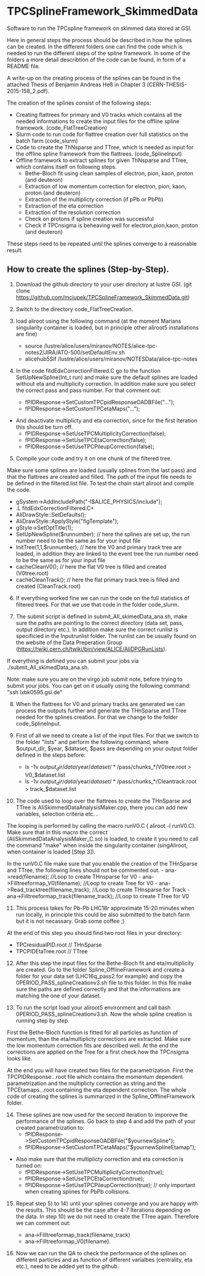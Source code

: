 # TPCSplineFramework_SkimmedData
Software to run the TPCspline framework on skimmed data stored at GSI.

Here in general steps the process should be described in how the splines can be created. In the different folders one can find the code which is needed to run the different steps of the spline framework. In some of the folders a more detail describtion of the code can be found, in form of a README file.

A write-up on the creating process of the splines can be found in the attached Thesis of Benjamin Andreas Heß in Chapter 3 (CERN-THESIS-2015-158_2.pdf).

The creation of the splines consist of the following steps:
- Creating flattrees for primary and V0 tracks which contains all the needed informations to create the input files for the offline spline framework. (code_FlatTreeCreation)
- Slurm code to run code for flattree creation over full statistics on the batch farm (code_slurm)
- Code to create the ThNsparse and TTree, which is needed as input for the offline spline framework from the flattrees. (code_SplineInput)
- Offline framework to extract splines for given ThNsparse and TTree, which contains itself on following steps.
    - Bethe-Bloch fit using clean samples of electron, pion, kaon, proton (and deuteron)
    - Extraction of low momentum correction for electron, pion, kaon, proton (and deuteron)
    - Extraction of the multiplicty correction (if pPb or PbPb)
    - Extraction of the eta correction
    - Extraction of the resolution correction
    - Check on protons if spline creation was successful
    - Check if TPCnsigma is beheaving well for electron,pion,kaon, proton (and deuteron)
    
These steps need to be repeated until the splines converge to a reasonable result.


## How to create the splines (Step-by-Step).

1) Download the github directory to your user directory at lustre GSI. (git clone https://github.com/mciupek/TPCSplineFramework_SkimmedData.git)
2) Switch to the directory code_FlatTreeCreation.
3) load aliroot using the following command (at the moment Marians singularity container is loaded, but in principle other aliroot5 installations are fine)
   - source  /lustre/alice/users/miranov/NOTES/alice-tpc-notes2/JIRA/ATO-500/setDefaultEnv.sh
   - alicehub5Sif /lustre/alice/users/miranov/NOTESData/alice-tpc-notes
   
4) In the code fitdEdxCorrectionFiltered.C go to the function SetUpNewSpline(Int_t run) and make sure the default splines are loaded without eta and multiplicity correction. In addition make sure you select the correct pass and pass number. For that comment out: 
   - fPIDResponse->SetCustomTPCpidResponseOADBFile("...");
   - fPIDResponse->SetCustomTPCetaMaps("...");
- And deactivate multiplicty and eta correction, since for the first Iteration this should be turn off.
   - fPIDResponse->SetUseTPCMultiplicityCorrection(false);
   - fPIDResponse->SetUseTPCEtaCorrection(false);
   - fPIDResponse->SetUseTPCPileupCorrection(false);
 
5) Compile your code and try it on one chunk of the filtered tree. 

Make sure some splines are loaded (usually splines from the last pass) and that the flattrees are created and filled. The path of the input file needs to be defined in the filtered.list file. To test the chain start aliroot and compile the code.
   - gSystem->AddIncludePath("-I$ALICE_PHYSICS/include");
   - .L fitdEdxCorrectionFiltered.C+
   - AliDrawStyle::SetDefaults();
   - AliDrawStyle::ApplyStyle("figTemplate");
   - gStyle->SetOptTitle(1);
   - SetUpNewSpline($runnumber);                    // here the splines are set up, the run number need to be the same as for your input file
   - InitTree(1,1,$runnumber);                      // here the V0 and primary track tree are loaded, in addition they are linked to the event tree the run number need to be the same as for your input file
   - cacheCleanV0();                            // here the flat V0 tree is filled and created (V0tree.root)
   - cacheCleanTrack();                         // here the flat primary track tree is filled and created (CleanTrack.root)
   
6) If everything worked fine we can run the code on the full statistics of filtered trees. For that we use that code in the folder code_slurm.

7) The submit script is defined in submit_All_skimedData_ana.sh, make sure the paths are pointing to the correct directory (data set, pass, output directory etc.). In addition make sure the correct runlist is specificied in the Inputrunlist folder. The runlist can be usually found on the website of the Data Preperation Group (https://twiki.cern.ch/twiki/bin/view/ALICE/AliDPGRunLists).

If everything is defined you can submit your jobs via ./submit_All_skimedData_ana.sh.

Note: make sure you are on the virgo job submit note, before trying to submit your jobs. You can get on it usually using the following command: "ssh lxbk0595.gsi.de"

8) When the flattrees for V0 and primary tracks are generated we can process the outputs further and generate the THnSparse and TTree needed for the splines creation. For that we change to the folder code_SplineInput.

9) First of all we need to create a list of the input files. For that we switch to the folder "lists" and perform the following command, where $output_dir, $year, $dataset, $pass are depending on your output folder defined in the steps before:
   - ls -1v $output_dir/data/$year/$dataset/*/$pass/chunks_*/V0tree.root > V0_$dataset.list
   - ls -1v $output_dir/data/$year/$dataset/*/$pass/chunks_*/Cleantrack.root > track_$dataset.list


10) The code used to loop over the flattrees to create the THnSparse and TTree is AliSkimmedDataAnalysisMaker.cpp, there you can add new variables, selection criteria etc. . 

The looping is performed by calling the macro runV0.C ( aliroot -l runV0.C). Make sure that in this macro the correct (AliSkimmedDataAnalysisMaker_C.so) is loaded, to create it you need to call the command "make" when inside the singularity container (singAliroot, when container is loaded [Step 3]).

In the runV0.C file make sure that you enable the creation of the THnSparse and TTree, the following lines should not be commented out.
    - ana->read(filename);           //Loop to create THnsparse for V0
    - ana->Filltreeformap_V0(filename);         //Loop to create Tree for V0
    - ana->Read_tracktree(filename_track);               //Loop to create THnsparse for Track
    - ana->Filltreeformap_track(filename_track);            //Loop to create TTree for V0
         
 11) This process takes for Pb-Pb LHC18r approximate 15-20 minutes when run locally, in principle this could be also submitted to the batch farm but it is not necassary. Grab some coffee ;)
 
 At the end of this step you should find two root files in your directory:
 - TPCresidualPID.root                  // THnSparse
 - TPCPIDEtaTree.root                   // TTree
 
 12) After this step the input files for the Bethe-Bloch fit and eta/multiplicity are created. Go to the folder Spline_OfflineFramework and create a folder for your data set (LHC16q_pass2 for example) and copy the 0PERIOD_PASS_splineCreationv3.sh file to this folder. In this file make sure the paths are defined correctly and that the informations are matching the one of your dataset.
 
 13) To run the script load your aliroot5 environment and call bash 0PERIOD_PASS_splineCreationv3.sh. Now the whole spline creation is running step by step. 
 
 First the Bethe-Bloch function is fitted for all particles as function of momentum, than the eta/multiplicty corrections are extracted. Make sure the low momentum correction fits are described well. At the end the corrections are applied on the Tree for a first check how the TPCnsigma looks like. 

 At the end you will have created two files for the parametrization. First the TPCPIDResponse...root file which contains the momentum dependent parametrization and the multiplicty correction as string and the TPCEtamaps...root containing the eta dependent correction. The whole code of creating the splines is summarized in the Spline_OfflineFramework folder.
 
 14) These splines are now used for the second iteration to imporove the performance of the splines. Go back to step 4 and add the path of your created parametrization to:
     - fPIDResponse->SetCustomTPCpidResponseOADBFile("$yournewSpline");
     - fPIDResponse->SetCustomTPCetaMaps("$yournewSplineEtamap");
- Also make sure that the multiplicty correction and eta correction is turned on:
     - fPIDResponse->SetUseTPCMultiplicityCorrection(true);
     - fPIDResponse->SetUseTPCEtaCorrection(true);
     - fPIDResponse->SetUseTPCPileupCorrection(true);           // only important when creating splines for PbPb collisions.
  
 15) Repeat step 5) to 14) until your splines converge and you are happy with the results. This should be the case after 4-7 Iterations depending on the data. In step 10) we do not need to create the TTree again. Therefore we can comment out:
     - ana->Filltreeformap_track(filename_track)
     - ana->Filltreeformap_V0(filename).
 
 16) Now we can run the QA to check the performance of the splines on different particles and as function of different varialbes (centrality, eta etc.), need to be added yet to the github.
 
 
             
